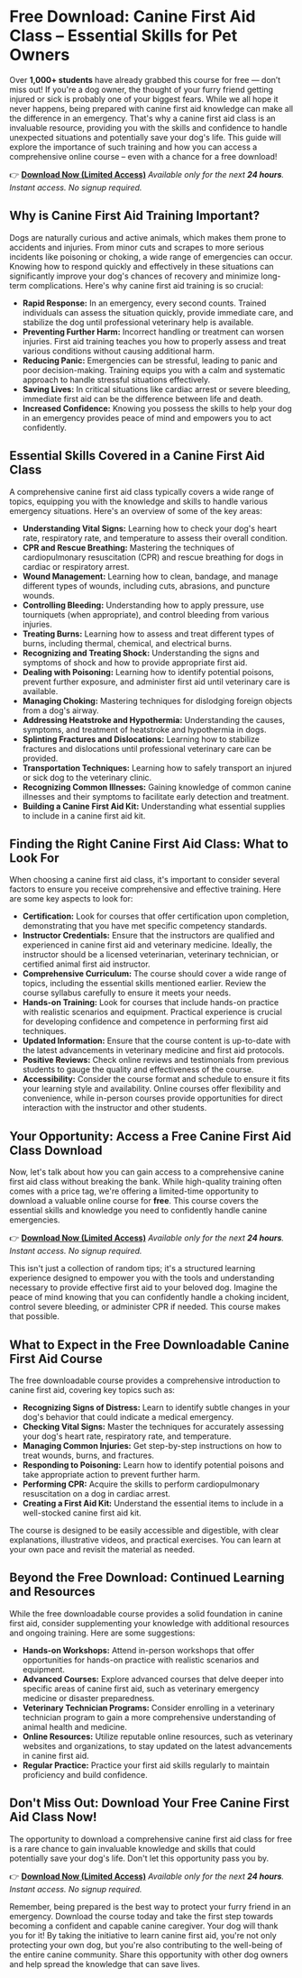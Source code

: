 # Free Download: Canine First Aid Class – Essential Skills for Pet Owners

Over **1,000+ students** have already grabbed this course for free — don’t miss out! If you're a dog owner, the thought of your furry friend getting injured or sick is probably one of your biggest fears. While we all hope it never happens, being prepared with canine first aid knowledge can make all the difference in an emergency. That's why a canine first aid class is an invaluable resource, providing you with the skills and confidence to handle unexpected situations and potentially save your dog's life. This guide will explore the importance of such training and how you can access a comprehensive online course – even with a chance for a free download!

👉 [**Download Now (Limited Access)**](https://udemywork.com/canine-first-aid-class)
_Available only for the next **24 hours**._
_Instant access. No signup required._

## Why is Canine First Aid Training Important?

Dogs are naturally curious and active animals, which makes them prone to accidents and injuries. From minor cuts and scrapes to more serious incidents like poisoning or choking, a wide range of emergencies can occur. Knowing how to respond quickly and effectively in these situations can significantly improve your dog's chances of recovery and minimize long-term complications. Here's why canine first aid training is so crucial:

*   **Rapid Response:** In an emergency, every second counts. Trained individuals can assess the situation quickly, provide immediate care, and stabilize the dog until professional veterinary help is available.
*   **Preventing Further Harm:** Incorrect handling or treatment can worsen injuries. First aid training teaches you how to properly assess and treat various conditions without causing additional harm.
*   **Reducing Panic:** Emergencies can be stressful, leading to panic and poor decision-making. Training equips you with a calm and systematic approach to handle stressful situations effectively.
*   **Saving Lives:** In critical situations like cardiac arrest or severe bleeding, immediate first aid can be the difference between life and death.
*   **Increased Confidence:** Knowing you possess the skills to help your dog in an emergency provides peace of mind and empowers you to act confidently.

## Essential Skills Covered in a Canine First Aid Class

A comprehensive canine first aid class typically covers a wide range of topics, equipping you with the knowledge and skills to handle various emergency situations. Here's an overview of some of the key areas:

*   **Understanding Vital Signs:** Learning how to check your dog's heart rate, respiratory rate, and temperature to assess their overall condition.
*   **CPR and Rescue Breathing:** Mastering the techniques of cardiopulmonary resuscitation (CPR) and rescue breathing for dogs in cardiac or respiratory arrest.
*   **Wound Management:** Learning how to clean, bandage, and manage different types of wounds, including cuts, abrasions, and puncture wounds.
*   **Controlling Bleeding:** Understanding how to apply pressure, use tourniquets (when appropriate), and control bleeding from various injuries.
*   **Treating Burns:** Learning how to assess and treat different types of burns, including thermal, chemical, and electrical burns.
*   **Recognizing and Treating Shock:** Understanding the signs and symptoms of shock and how to provide appropriate first aid.
*   **Dealing with Poisoning:** Learning how to identify potential poisons, prevent further exposure, and administer first aid until veterinary care is available.
*   **Managing Choking:** Mastering techniques for dislodging foreign objects from a dog's airway.
*   **Addressing Heatstroke and Hypothermia:** Understanding the causes, symptoms, and treatment of heatstroke and hypothermia in dogs.
*   **Splinting Fractures and Dislocations:** Learning how to stabilize fractures and dislocations until professional veterinary care can be provided.
*   **Transportation Techniques:** Learning how to safely transport an injured or sick dog to the veterinary clinic.
*   **Recognizing Common Illnesses:** Gaining knowledge of common canine illnesses and their symptoms to facilitate early detection and treatment.
*   **Building a Canine First Aid Kit:** Understanding what essential supplies to include in a canine first aid kit.

## Finding the Right Canine First Aid Class: What to Look For

When choosing a canine first aid class, it's important to consider several factors to ensure you receive comprehensive and effective training. Here are some key aspects to look for:

*   **Certification:** Look for courses that offer certification upon completion, demonstrating that you have met specific competency standards.
*   **Instructor Credentials:** Ensure that the instructors are qualified and experienced in canine first aid and veterinary medicine. Ideally, the instructor should be a licensed veterinarian, veterinary technician, or certified animal first aid instructor.
*   **Comprehensive Curriculum:** The course should cover a wide range of topics, including the essential skills mentioned earlier. Review the course syllabus carefully to ensure it meets your needs.
*   **Hands-on Training:** Look for courses that include hands-on practice with realistic scenarios and equipment. Practical experience is crucial for developing confidence and competence in performing first aid techniques.
*   **Updated Information:** Ensure that the course content is up-to-date with the latest advancements in veterinary medicine and first aid protocols.
*   **Positive Reviews:** Check online reviews and testimonials from previous students to gauge the quality and effectiveness of the course.
*   **Accessibility:** Consider the course format and schedule to ensure it fits your learning style and availability. Online courses offer flexibility and convenience, while in-person courses provide opportunities for direct interaction with the instructor and other students.

## Your Opportunity: Access a Free Canine First Aid Class Download

Now, let's talk about how you can gain access to a comprehensive canine first aid class without breaking the bank. While high-quality training often comes with a price tag, we're offering a limited-time opportunity to download a valuable online course for **free**. This course covers the essential skills and knowledge you need to confidently handle canine emergencies.

👉 [**Download Now (Limited Access)**](https://udemywork.com/canine-first-aid-class)
_Available only for the next **24 hours**._
_Instant access. No signup required._

This isn't just a collection of random tips; it's a structured learning experience designed to empower you with the tools and understanding necessary to provide effective first aid to your beloved dog. Imagine the peace of mind knowing that you can confidently handle a choking incident, control severe bleeding, or administer CPR if needed. This course makes that possible.

## What to Expect in the Free Downloadable Canine First Aid Course

The free downloadable course provides a comprehensive introduction to canine first aid, covering key topics such as:

*   **Recognizing Signs of Distress:** Learn to identify subtle changes in your dog's behavior that could indicate a medical emergency.
*   **Checking Vital Signs:** Master the techniques for accurately assessing your dog's heart rate, respiratory rate, and temperature.
*   **Managing Common Injuries:** Get step-by-step instructions on how to treat wounds, burns, and fractures.
*   **Responding to Poisoning:** Learn how to identify potential poisons and take appropriate action to prevent further harm.
*   **Performing CPR:** Acquire the skills to perform cardiopulmonary resuscitation on a dog in cardiac arrest.
*   **Creating a First Aid Kit:** Understand the essential items to include in a well-stocked canine first aid kit.

The course is designed to be easily accessible and digestible, with clear explanations, illustrative videos, and practical exercises. You can learn at your own pace and revisit the material as needed.

## Beyond the Free Download: Continued Learning and Resources

While the free downloadable course provides a solid foundation in canine first aid, consider supplementing your knowledge with additional resources and ongoing training. Here are some suggestions:

*   **Hands-on Workshops:** Attend in-person workshops that offer opportunities for hands-on practice with realistic scenarios and equipment.
*   **Advanced Courses:** Explore advanced courses that delve deeper into specific areas of canine first aid, such as veterinary emergency medicine or disaster preparedness.
*   **Veterinary Technician Programs:** Consider enrolling in a veterinary technician program to gain a more comprehensive understanding of animal health and medicine.
*   **Online Resources:** Utilize reputable online resources, such as veterinary websites and organizations, to stay updated on the latest advancements in canine first aid.
*   **Regular Practice:** Practice your first aid skills regularly to maintain proficiency and build confidence.

## Don't Miss Out: Download Your Free Canine First Aid Class Now!

The opportunity to download a comprehensive canine first aid class for free is a rare chance to gain invaluable knowledge and skills that could potentially save your dog's life. Don't let this opportunity pass you by.

👉 [**Download Now (Limited Access)**](https://udemywork.com/canine-first-aid-class)
_Available only for the next **24 hours**._
_Instant access. No signup required._

Remember, being prepared is the best way to protect your furry friend in an emergency. Download the course today and take the first step towards becoming a confident and capable canine caregiver. Your dog will thank you for it! By taking the initiative to learn canine first aid, you're not only protecting your own dog, but you're also contributing to the well-being of the entire canine community. Share this opportunity with other dog owners and help spread the knowledge that can save lives.
